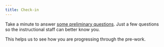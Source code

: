 ```yaml
---
title: Check-in
---
```


Take a minute to answer
[some preliminary questions](https://goo.gl/forms/Moic42J2xIGbP7G72). Just a few
questions so the instructional staff can better know you.

This helps us to see how you are progressing through the pre-work.

